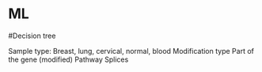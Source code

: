 # ML
#Decision tree

Sample type: Breast, lung, cervical, normal, blood
Modification type
Part of the gene (modified)
Pathway
Splices
